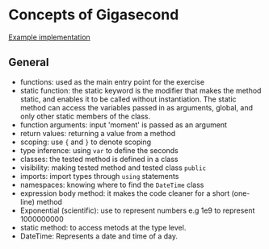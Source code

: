 # Concepts of Gigasecond

[Example implementation](https://exercism.org/tracks/csharp/exercises/gigasecond/solutions)

## General

- functions: used as the main entry point for the exercise
- static function: the static keyword is the modifier that makes the method static, and enables it to be called without instantiation. The static method can access the variables passed in as arguments, global, and only other static members of the class.
- function arguments: input 'moment' is passed as an argument
- return values: returning a value from a method
- scoping: use `{` and `}` to denote scoping
- type inference: using `var` to define the seconds
- classes: the tested method is defined in a class
- visibility: making tested method and tested class `public`
- imports: import types through `using` statements
- namespaces: knowing where to find the `DateTime` class
- expression body method: it makes the code cleaner for a short (one-line) method
- Exponential (scientific): use to represent numbers e.g 1e9 to represent 1000000000
- static method: to access metods at the type level.
- DateTime: Represents a date and time of a day.
